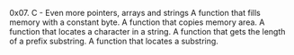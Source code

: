 0x07. C - Even more pointers, arrays and strings
A function that fills memory with a constant byte.
A function that copies memory area.
A  function that locates a character in a string.
A function that gets the length of a prefix substring.
A function that locates a substring.
